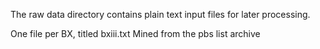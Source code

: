 The raw data directory contains plain text input files for later processing. 

One file per BX, titled bxiii.txt
Mined from the pbs list archive

